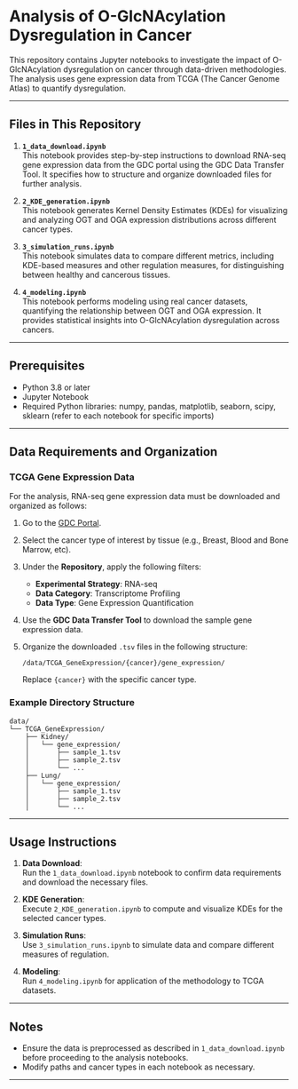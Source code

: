 # Analysis of O-GlcNAcylation Dysregulation in Cancer

This repository contains Jupyter notebooks to investigate the impact of O-GlcNAcylation dysregulation on cancer through data-driven methodologies. The analysis uses gene expression data from TCGA (The Cancer Genome Atlas) to quantify dysregulation.

---

## Files in This Repository

1. **`1_data_download.ipynb`**  
   This notebook provides step-by-step instructions to download RNA-seq gene expression data from the GDC portal using the GDC Data Transfer Tool. It specifies how to structure and organize downloaded files for further analysis.

2. **`2_KDE_generation.ipynb`**  
   This notebook generates Kernel Density Estimates (KDEs) for visualizing and analyzing OGT and OGA expression distributions across different cancer types.

3. **`3_simulation_runs.ipynb`**  
   This notebook simulates data to compare different metrics, including KDE-based measures and other regulation measures, for distinguishing between healthy and cancerous tissues.

4. **`4_modeling.ipynb`**  
   This notebook performs modeling using real cancer datasets, quantifying the relationship between OGT and OGA expression. It provides statistical insights into O-GlcNAcylation dysregulation across cancers.

---

## Prerequisites

- Python 3.8 or later
- Jupyter Notebook
- Required Python libraries: numpy, pandas, matplotlib, seaborn, scipy, sklearn (refer to each notebook for specific imports)

---

## Data Requirements and Organization

### TCGA Gene Expression Data
For the analysis, RNA-seq gene expression data must be downloaded and organized as follows:

1. Go to the [GDC Portal](https://portal.gdc.cancer.gov/).
2. Select the cancer type of interest by tissue (e.g., Breast, Blood and Bone Marrow, etc).
3. Under the **Repository**, apply the following filters:
   - **Experimental Strategy**: RNA-seq
   - **Data Category**: Transcriptome Profiling
   - **Data Type**: Gene Expression Quantification
4. Use the **GDC Data Transfer Tool** to download the sample gene expression data.
5. Organize the downloaded `.tsv` files in the following structure:

   ```
   /data/TCGA_GeneExpression/{cancer}/gene_expression/
   ```
   Replace `{cancer}` with the specific cancer type.

### Example Directory Structure

```
data/
└── TCGA_GeneExpression/
    ├── Kidney/
    │   └── gene_expression/
    │       ├── sample_1.tsv
    │       ├── sample_2.tsv
    │       └── ...
    ├── Lung/
    │   └── gene_expression/
    │       ├── sample_1.tsv
    │       ├── sample_2.tsv
    │       └── ...
```

---

## Usage Instructions

1. **Data Download**:  
   Run the `1_data_download.ipynb` notebook to confirm data requirements and download the necessary files.

2. **KDE Generation**:  
   Execute `2_KDE_generation.ipynb` to compute and visualize KDEs for the selected cancer types.

3. **Simulation Runs**:  
   Use `3_simulation_runs.ipynb` to simulate data and compare different measures of regulation.

4. **Modeling**:  
   Run `4_modeling.ipynb` for application of the methodology to TCGA datasets.

---

## Notes

- Ensure the data is preprocessed as described in `1_data_download.ipynb` before proceeding to the analysis notebooks.
- Modify paths and cancer types in each notebook as necessary.

---
